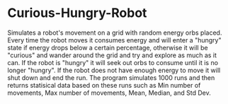 # Curious-Hungry-Robot
Simulates a robot's movement on a grid with random energy orbs placed. Every time the robot moves it consumes energy and will enter a "hungry" state if energy drops below a certain percentage, otherwise it will be "curious" and wander around the grid and try and explore as much as it can. If the robot is "hungry" it will seek out orbs to consume until it is no longer "hungry". If the robot does not have enough energy to move it will shut down and end the run. The program simulates 1000 runs and then returns statisical data based on these runs such as Min number of movements, Max number of movements, Mean, Median, and Std Dev.
